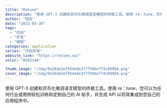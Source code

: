 ```yaml
---
title: "Retune"
description: "使用 GPT-3 创建和货币化微调语言模型的终极工具。使用 re：tune，您可以为任何行业或用例轻松训练和定制自己的 "
author: "瑞东"
date: "2023-03-30"
tags:
  - "代码"
  - "开发"
  - "编程"
categories: application
series: "代码开发"
website_link: "https://retune.so/"
color: "#292148"

thumb_image: "/img/9a38ab3ef954ede3f7750bef74c00956.png"
cover_image: "/img/9a38ab3ef954ede3f7750bef74c00956.png"
---
```


使用 GPT-3 创建和货币化微调语言模型的终极工具。使用 re：tune，您可以为任何行业或用例轻松训练和定制自己的 AI 助手，并生成 API 以将其集成到您自己的应用程序中。